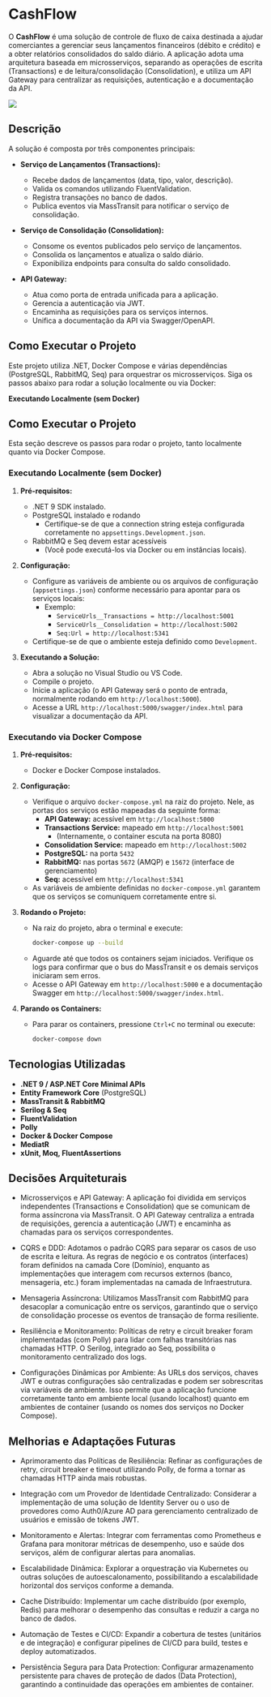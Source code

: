 # CashFlow
O **CashFlow** é uma solução de controle de fluxo de caixa destinada a ajudar comerciantes a gerenciar seus lançamentos financeiros (débito e crédito) e a obter relatórios consolidados do saldo diário. A aplicação adota uma arquitetura baseada em microsserviços, separando as operações de escrita (Transactions) e de leitura/consolidação (Consolidation), e utiliza um API Gateway para centralizar as requisições, autenticação e a documentação da API.

![](diagrama.png)

## Descrição

A solução é composta por três componentes principais:

- **Serviço de Lançamentos (Transactions):**
  - Recebe dados de lançamentos (data, tipo, valor, descrição).
  - Valida os comandos utilizando FluentValidation.
  - Registra transações no banco de dados.
  - Publica eventos via MassTransit para notificar o serviço de consolidação.

- **Serviço de Consolidação (Consolidation):**
  - Consome os eventos publicados pelo serviço de lançamentos.
  - Consolida os lançamentos e atualiza o saldo diário.
  - Exponibiliza endpoints para consulta do saldo consolidado.
        
- **API Gateway:**
  - Atua como porta de entrada unificada para a aplicação.
  - Gerencia a autenticação via JWT.
  - Encaminha as requisições para os serviços internos.
  - Unifica a documentação da API via Swagger/OpenAPI.
    
## Como Executar o Projeto

Este projeto utiliza .NET, Docker Compose e várias dependências (PostgreSQL, RabbitMQ, Seq) para orquestrar os microsserviços. Siga os passos abaixo para rodar a solução localmente ou via Docker:

**Executando Localmente (sem Docker)**

## Como Executar o Projeto

Esta seção descreve os passos para rodar o projeto, tanto localmente quanto via Docker Compose.

### Executando Localmente (sem Docker)

1. **Pré-requisitos:**
    - .NET 9 SDK instalado.
    - PostgreSQL instalado e rodando  
      - Certifique-se de que a connection string esteja configurada corretamente no `appsettings.Development.json`.
    - RabbitMQ e Seq devem estar acessíveis  
      - (Você pode executá-los via Docker ou em instâncias locais).

2. **Configuração:**
    - Configure as variáveis de ambiente ou os arquivos de configuração (`appsettings.json`) conforme necessário para apontar para os serviços locais:
        - Exemplo:
            - `ServiceUrls__Transactions = http://localhost:5001`
            - `ServiceUrls__Consolidation = http://localhost:5002`
            - `Seq:Url = http://localhost:5341`
    - Certifique-se de que o ambiente esteja definido como `Development`.

3. **Executando a Solução:**
    - Abra a solução no Visual Studio ou VS Code.
    - Compile o projeto.
    - Inicie a aplicação (o API Gateway será o ponto de entrada, normalmente rodando em `http://localhost:5000`).
    - Acesse a URL `http://localhost:5000/swagger/index.html` para visualizar a documentação da API.

### Executando via Docker Compose

1. **Pré-requisitos:**
    - Docker e Docker Compose instalados.

2. **Configuração:**
    - Verifique o arquivo `docker-compose.yml` na raiz do projeto. Nele, as portas dos serviços estão mapeadas da seguinte forma:
        - **API Gateway:** acessível em `http://localhost:5000`
        - **Transactions Service:** mapeado em `http://localhost:5001`  
          - (Internamente, o container escuta na porta 8080)
        - **Consolidation Service:** mapeado em `http://localhost:5002`
        - **PostgreSQL:** na porta `5432`
        - **RabbitMQ:** nas portas `5672` (AMQP) e `15672` (interface de gerenciamento)
        - **Seq:** acessível em `http://localhost:5341`
    - As variáveis de ambiente definidas no `docker-compose.yml` garantem que os serviços se comuniquem corretamente entre si.

3. **Rodando o Projeto:**
    - Na raiz do projeto, abra o terminal e execute:
      ```bash
      docker-compose up --build
      ```
    - Aguarde até que todos os containers sejam iniciados. Verifique os logs para confirmar que o bus do MassTransit e os demais serviços iniciaram sem erros.
    - Acesse o API Gateway em `http://localhost:5000` e a documentação Swagger em `http://localhost:5000/swagger/index.html`.

4. **Parando os Containers:**
    - Para parar os containers, pressione `Ctrl+C` no terminal ou execute:
      ```bash
      docker-compose down
      ```
      
## Tecnologias Utilizadas

- **.NET 9 / ASP.NET Core Minimal APIs**
- **Entity Framework Core** (PostgreSQL)
- **MassTransit & RabbitMQ**
- **Serilog & Seq**
- **FluentValidation**
- **Polly**
- **Docker & Docker Compose**
- **MediatR**
- **xUnit, Moq, FluentAssertions**

## Decisões Arquiteturais

* Microsserviços e API Gateway:
A aplicação foi dividida em serviços independentes (Transactions e Consolidation) que se comunicam de forma assíncrona via MassTransit. O API Gateway centraliza a entrada de requisições, gerencia a autenticação (JWT) e encaminha as chamadas para os serviços correspondentes.

* CQRS e DDD:
Adotamos o padrão CQRS para separar os casos de uso de escrita e leitura. As regras de negócio e os contratos (interfaces) foram definidos na camada Core (Domínio), enquanto as implementações que interagem com recursos externos (banco, mensageria, etc.) foram implementadas na camada de Infraestrutura.

* Mensageria Assíncrona:
Utilizamos MassTransit com RabbitMQ para desacoplar a comunicação entre os serviços, garantindo que o serviço de consolidação processe os eventos de transação de forma resiliente.

* Resiliência e Monitoramento:
Políticas de retry e circuit breaker foram implementadas (com Polly) para lidar com falhas transitórias nas chamadas HTTP. O Serilog, integrado ao Seq, possibilita o monitoramento centralizado dos logs.

* Configurações Dinâmicas por Ambiente:
As URLs dos serviços, chaves JWT e outras configurações são centralizadas e podem ser sobrescritas via variáveis de ambiente. Isso permite que a aplicação funcione corretamente tanto em ambiente local (usando localhost) quanto em ambientes de container (usando os nomes dos serviços no Docker Compose).

## Melhorias e Adaptações Futuras

* Aprimoramento das Políticas de Resiliência:
Refinar as configurações de retry, circuit breaker e timeout utilizando Polly, de forma a tornar as chamadas HTTP ainda mais robustas.

* Integração com um Provedor de Identidade Centralizado:
Considerar a implementação de uma solução de Identity Server ou o uso de provedores como Auth0/Azure AD para gerenciamento centralizado de usuários e emissão de tokens JWT.

* Monitoramento e Alertas:
Integrar com ferramentas como Prometheus e Grafana para monitorar métricas de desempenho, uso e saúde dos serviços, além de configurar alertas para anomalias.

* Escalabilidade Dinâmica:
Explorar a orquestração via Kubernetes ou outras soluções de autoescalonamento, possibilitando a escalabilidade horizontal dos serviços conforme a demanda.

* Cache Distribuído:
Implementar um cache distribuído (por exemplo, Redis) para melhorar o desempenho das consultas e reduzir a carga no banco de dados.

* Automação de Testes e CI/CD:
Expandir a cobertura de testes (unitários e de integração) e configurar pipelines de CI/CD para build, testes e deploy automatizados.

* Persistência Segura para Data Protection:
Configurar armazenamento persistente para chaves de proteção de dados (Data Protection), garantindo a continuidade das operações em ambientes de container.
